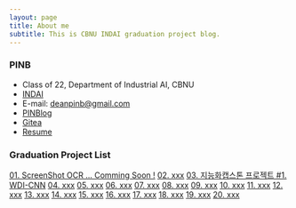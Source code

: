 ```yaml
---
layout: page
title: About me
subtitle: This is CBNU INDAI graduation project blog.
---
```


### PINB 

- Class of 22, Department of Industrial AI, CBNU
- [INDAI](https://indai.cbnu.ac.kr/iai)
- E-mail: deanpinb@gmail.com
- [PINBlog](https://pinblog.codes)
- [Gitea](https://gitea.pinblog.codes/explore/repos)
- [Resume](https://resume.pinblog.codes)


### Graduation Project List

  [01. ScreenShot OCR ... Comming Soon !]()
  [02. xxx]() 
  [03. 지능화캡스톤 프로젝트 #1. WDI-CNN](https://momopanda123.github.io/2023-04-27-wdi_cnn/)
  [04. xxx]()
  [05. xxx]()
  [06. xxx]()
  [07. xxx]()
  [08. xxx]()
  [09. xxx]()
  [10. xxx]()
  [11. xxx]()
  [12. xxx]()
  [13. xxx]()
  [14. xxx]()
  [15. xxx]()
  [16. xxx]()
  [17. xxx]()
  [18. xxx]()
  [19. xxx]()
  [20. xxx]()

